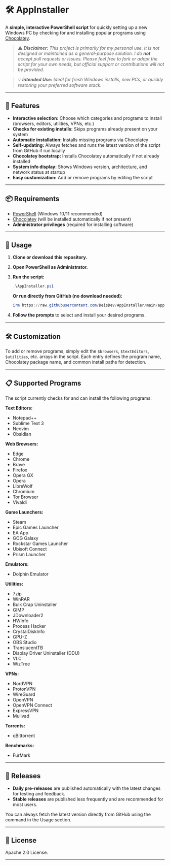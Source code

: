 # 🛠️ AppInstaller

A **simple, interactive PowerShell script** for quickly setting up a new Windows PC by checking for and installing popular programs using [Chocolatey](https://chocolatey.org/).

> ⚠️ _**Disclaimer:** This project is primarily for my personal use. It is not designed or maintained as a general-purpose solution. I do **not** accept pull requests or issues. Please feel free to fork or adapt the script for your own needs, but official support or contributions will not be provided._

> 💡 _**Intended Use:** Ideal for fresh Windows installs, new PCs, or quickly restoring your preferred software stack._

---

## 🚀 Features

- **Interactive selection:** Choose which categories and programs to install (browsers, editors, utilities, VPNs, etc.)
- **Checks for existing installs:** Skips programs already present on your system
- **Automatic installation:** Installs missing programs via Chocolatey
- **Self-updating:** Always fetches and runs the latest version of the script from GitHub if run locally
- **Chocolatey bootstrap:** Installs Chocolatey automatically if not already installed
- **System info display:** Shows Windows version, architecture, and network status at startup
- **Easy customization:** Add or remove programs by editing the script

---

## 📦 Requirements

- [PowerShell](https://docs.microsoft.com/en-us/powershell/) (Windows 10/11 recommended)
- [Chocolatey](https://chocolatey.org/install) (will be installed automatically if not present)
- **Administrator privileges** (required for installing software)

---

## 📝 Usage

1. **Clone or download this repository.**
2. **Open PowerShell as Administrator.**
3. **Run the script:**

   ```powershell
   .\AppInstaller.ps1
   ```

   **Or run directly from GitHub (no download needed):**

   ```powershell
   irm https://raw.githubusercontent.com/DeisDev/AppInstaller/main/appinstaller.ps1 | iex
   ```

4. **Follow the prompts** to select and install your desired programs.

---

## 🛠️ Customization

To add or remove programs, simply edit the `$browsers`, `$textEditors`, `$utilities`, etc. arrays in the script. Each entry defines the program name, Chocolatey package name, and common install paths for detection.

---

## 📋 Supported Programs

The script currently checks for and can install the following programs:

**Text Editors:**
- Notepad++
- Sublime Text 3
- Neovim
- Obsidian

**Web Browsers:**
- Edge
- Chrome
- Brave
- Firefox
- Opera GX
- Opera
- LibreWolf
- Chromium
- Tor Browser
- Vivaldi

**Game Launchers:**
- Steam
- Epic Games Launcher
- EA App
- GOG Galaxy
- Rockstar Games Launcher
- Ubisoft Connect
- Prism Launcher

**Emulators:**
- Dolphin Emulator

**Utilities:**
- 7zip
- WinRAR
- Bulk Crap Uninstaller
- GIMP
- JDownloader2
- HWInfo
- Process Hacker
- CrystalDiskInfo
- GPU-Z
- OBS Studio
- TranslucentTB
- Display Driver Uninstaller (DDU)
- VLC
- WizTree

**VPNs:**
- NordVPN
- ProtonVPN
- WireGuard
- OpenVPN
- OpenVPN Connect
- ExpressVPN
- Mullvad

**Torrents:**
- qBittorrent

**Benchmarks:**
- FurMark

---

## 📅 Releases

- **Daily pre-releases** are published automatically with the latest changes for testing and feedback.
- **Stable releases** are published less frequently and are recommended for most users.

You can always fetch the latest version directly from GitHub using the command in the Usage section.

---

## 📄 License

Apache 2.0 License.

---
